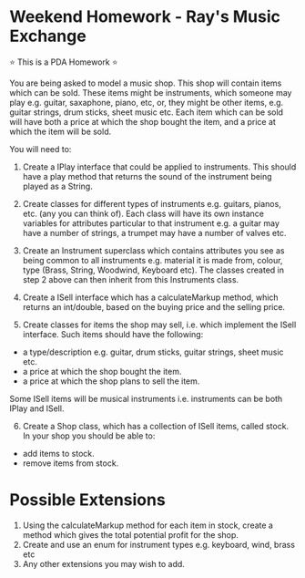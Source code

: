 # Weekend Homework - Ray's Music Exchange

:star: This is a PDA Homework :star:

You are being asked to model a music shop. This shop will contain items which can be sold. These items might be instruments, which someone may play e.g. guitar, saxaphone, piano, etc, or, they might be other items, e.g. guitar strings, drum sticks, sheet music  etc. Each item which can be sold will have both a price at which the shop bought the item, and a price at which the item will be sold.

You will need to:

1. Create a IPlay interface that could be applied to instruments. This should have a play method that returns the sound of the instrument being played as a String.

2. Create classes for different types of instruments e.g. guitars, pianos, etc. (any you can think of). Each class will have its own instance variables for attributes particular to that instrument e.g. a guitar may have a number of strings, a trumpet may have a number of valves etc.

3. Create an Instrument superclass which contains attributes you see as being common to all instruments e.g. material it is made from, colour, type (Brass, String, Woodwind, Keyboard etc). The classes created in step 2 above can then inherit from this Instruments class.

4. Create a ISell interface which has a calculateMarkup method, which returns an int/double, based on the buying price and the selling price.

5. Create classes for items the shop may sell, i.e. which implement the ISell interface. Such items should have the following:
  - a type/description e.g. guitar, drum sticks, guitar strings, sheet music etc.
  - a price at which the shop bought the item.
  - a price at which the shop plans to sell the item.

  Some ISell items will be musical instruments i.e. instruments can be both IPlay and ISell.

6. Create a Shop class, which has a collection of ISell items, called stock. In your shop you should be able to:
  -  add items to stock.
  -  remove items from stock.

# Possible Extensions

1. Using the calculateMarkup method for each item in stock, create a method which gives the total potential profit for the shop.
2. Create and use an enum for instrument types e.g. keyboard, wind, brass etc
3. Any other extensions you may wish to add.
